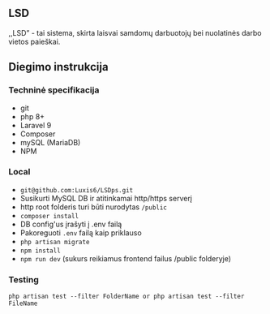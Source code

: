 
## LSD
,,LSD” - tai sistema, skirta laisvai samdomų darbuotojų bei nuolatinės darbo vietos paieškai.
 

## Diegimo instrukcija

### Techninė specifikacija

* git
* php 8+
* Laravel 9
* Composer
* mySQL (MariaDB)
* NPM

### Local

* `git@github.com:Luxis6/LSDps.git`
* Susikurti MySQL DB ir atitinkamai http/https serverį
* http root folderis turi būti nurodytas `/public`
* `composer install`
* DB config'us įrašyti į .env failą
* Pakoreguoti `.env` failą kaip priklauso
* `php artisan migrate`
* `npm install`
* `npm run dev` (sukurs reikiamus frontend failus /public folderyje)

### Testing
`php artisan test --filter FolderName or php artisan test --filter FileName `